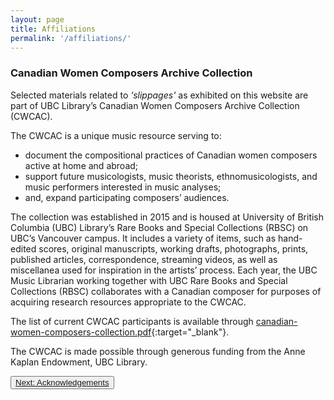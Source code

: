 ```yaml
---
layout: page
title: Affiliations
permalink: '/affiliations/'
---
```


### Canadian Women Composers Archive Collection

Selected materials related to _‘slippages'_ as exhibited on this website are part of UBC Library’s Canadian Women Composers Archive Collection (CWCAC).

The CWCAC is a unique music resource serving to:  
* document the compositional practices of Canadian women composers active at home and abroad;
* support future musicologists, music theorists, ethnomusicologists, and music performers interested in music analyses;
* and, expand participating composers’ audiences.

The collection was established in 2015 and is housed at University of British Columbia (UBC) Library’s Rare Books and Special Collections (RBSC) on UBC’s Vancouver campus. It includes a variety of items, such as hand-edited scores, original manuscripts, working drafts, photographs, prints, published articles, correspondence, streaming videos, as well as miscellanea used for inspiration in the artists’ process. Each year, the UBC Music Librarian working together with UBC Rare Books and Special Collections (RBSC) collaborates with a Canadian composer for purposes of acquiring research resources appropriate to the CWCAC.

The list of current CWCAC participants is available through [canadian-women-composers-collection.pdf](http://rbscarchives.library.ubc.ca/downloads/canadian-women-composers-collection.pdf){:target="_blank"}.

The CWCAC is made possible through generous funding from the Anne Kaplan Endowment, UBC Library.

<button type="button" class="btn btn-light">[Next: Acknowledgements](https://ubc-ds.github.io/slippages/acknowledgements)</button>
